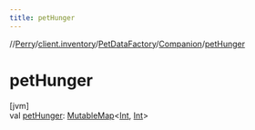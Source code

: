```yaml
---
title: petHunger
---
```

//[Perry](../../../../index.html)/[client.inventory](../../index.html)/[PetDataFactory](../index.html)/[Companion](index.html)/[petHunger](pet-hunger.html)



# petHunger



[jvm]\
val [petHunger](pet-hunger.html): [MutableMap](https://kotlinlang.org/api/latest/jvm/stdlib/kotlin.collections/-mutable-map/index.html)&lt;[Int](https://kotlinlang.org/api/latest/jvm/stdlib/kotlin/-int/index.html), [Int](https://kotlinlang.org/api/latest/jvm/stdlib/kotlin/-int/index.html)&gt;





